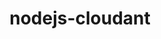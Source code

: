 ---
layout: default
title: nodejs-cloudant
name: nodejs-cloudant
fullname: cloudant/nodejs-cloudant
description: Cloudant Node.js client library
watchers: 110
stars: 110
forks: 36
languages: 
  - JavaScript
  - CSS

tech: 
  - Cloudant

level: Intermediate
giturl: https://github.com/cloudant/nodejs-cloudant
---